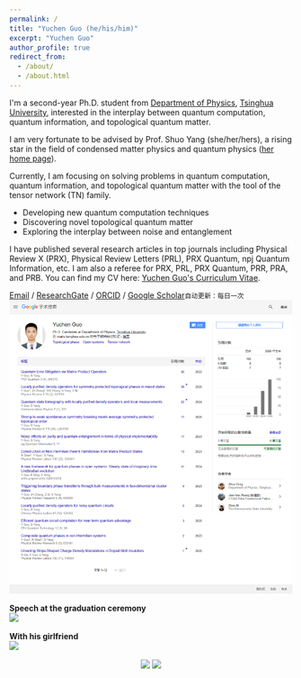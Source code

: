 ```yaml
---
permalink: /
title: "Yuchen Guo (he/his/him)"
excerpt: "Yuchen Guo"
author_profile: true
redirect_from: 
  - /about/
  - /about.html
---
```


I'm a second-year Ph.D. student from [Department of Physics](https://www.phys.tsinghua.edu.cn/), [Tsinghua University](https://www.tsinghua.edu.cn/), interested in the interplay between quantum computation, quantum information, and topological quantum matter.

I am very fortunate to be advised by Prof. Shuo Yang (she/her/hers), a rising star in the field of condensed matter physics and quantum physics ([her home page](https://sites.google.com/view/shuoyang1984)).

Currently, I am focusing on solving problems in quantum computation, quantum information, and topological quantum matter with the tool of the tensor network (TN) family.
* Developing new quantum computation techniques
* Discovering novel topological quantum matter
* Exploring the interplay between noise and entanglement

I have published several research articles in top journals including Physical Review X (PRX), Physical Review Letters (PRL), PRX Quantum, npj Quantum Information, etc. I am also a referee for PRX, PRL, PRX Quantum, PRR, PRA, and PRB. You can find my CV here: [Yuchen Guo's Curriculum Vitae](cv/).

[Email](guo-yc23@mails.tsinghua.edu.cn) / [ResearchGate](https://www.researchgate.net/profile/Yuchen-Guo-31) / [ORCID](https://orcid.org/0000-0002-4901-2737) / 
[Google Scholar](https://scholar.google.com/citations?user=ZbaW22gAAAAJ&hl)<small>自动更新：每日一次</small>
<br/><img src='/images/scholar.png'>

**Speech at the graduation ceremony**
<br/><img src='/images/Xuetang.png'>

**With his girlfriend**
<br/><img src='/images/Cat1.png'>
<center class ='img'>
<img src='/images/Cat2.png' width="45%">
<img src='/images/Cat3.png' width="45%">
</center>

